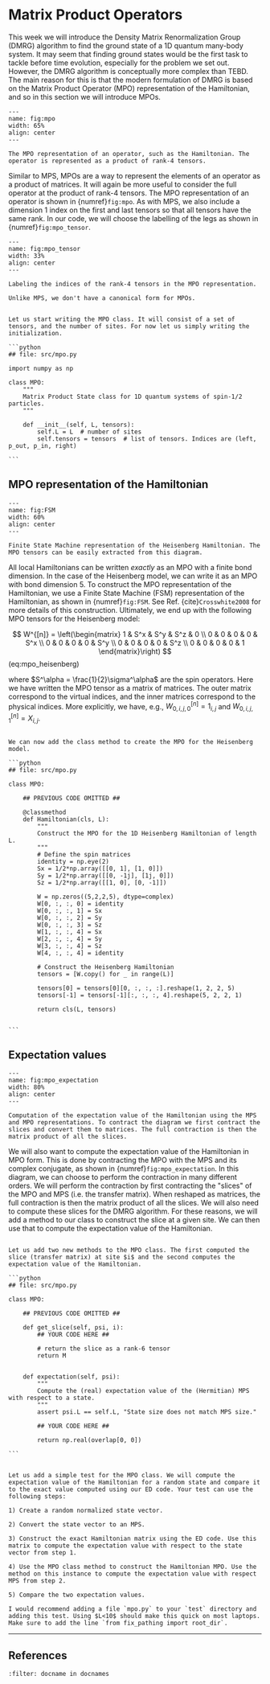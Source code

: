 # Matrix Product Operators

This week we will introduce the Density Matrix Renormalization Group (DMRG) algorithm to find the ground state of a 1D quantum many-body system. It may seem that finding ground states would be the first task to tackle before time evolution, especially for the problem we set out. However, the DMRG algorithm is conceptually more complex than TEBD. The main reason for this is that the modern formulation of DMRG is based on the Matrix Product Operator (MPO) representation of the Hamiltonian, and so in this section we will introduce MPOs.

```{figure} images/mpo.jpeg
---
name: fig:mpo
width: 65%
align: center
---

The MPO representation of an operator, such as the Hamiltonian. The operator is represented as a product of rank-4 tensors.
```

Similar to MPS, MPOs are a way to represent the elements of an operator as a product of matrices. It will again be more useful to consider the full operator at the product of rank-4 tensors. The MPO representation of an operator is shown in {numref}`fig:mpo`. As with MPS, we also include a dimension 1 index on the first and last tensors so that all tensors have the same rank. In our code, we will choose the labelling of the legs as shown in {numref}`fig:mpo_tensor`. 


```{figure} images/mpo_tensor.jpeg
---
name: fig:mpo_tensor
width: 33%
align: center
---

Labeling the indices of the rank-4 tensors in the MPO representation.
```

```{note}
Unlike MPS, we don't have a canonical form for MPOs. 
```


````{admonition} Code: MPO Class

Let us start writing the MPO class. It will consist of a set of tensors, and the number of sites. For now let us simply writing the initialization.

```python
## file: src/mpo.py

import numpy as np

class MPO:
    """
    Matrix Product State class for 1D quantum systems of spin-1/2 particles.
    """

    def __init__(self, L, tensors):
        self.L = L  # number of sites
        self.tensors = tensors  # list of tensors. Indices are (left, p_out, p_in, right)

```

````



## MPO representation of the Hamiltonian

```{figure} images/FSM.jpeg
---
name: fig:FSM
width: 60%
align: center
---

Finite State Machine representation of the Heisenberg Hamiltonian. The MPO tensors can be easily extracted from this diagram.
```

All local Hamiltonians can be written *exactly* as an MPO with a finite bond dimension. In the case of the Heisenberg model, we can write it as an MPO with bond dimension 5. To construct the MPO representation of the Hamiltonian, we use a Finite State Machine (FSM) representation of the Hamiltonian, as shown in {numref}`fig:FSM`. See Ref. {cite}`Crosswhite2008` for more details of this construction. Ultimately, we end up with the following MPO tensors for the Heisenberg model:

$$
W^{[n]} = \left(\begin{matrix}
1 & S^x & S^y & S^z & 0 \\
0 & 0 & 0 & 0 & S^x \\
0 & 0 & 0 & 0 & S^y \\
0 & 0 & 0 & 0 & S^z \\
0 & 0 & 0 & 0 & 1
\end{matrix}\right)
$$ (eq:mpo_heisenberg)

where $S^\alpha = \frac{1}{2}\sigma^\alpha$ are the spin operators. Here we have written the MPO tensor as a matrix of matrices. The outer matrix correspond to the virtual indices, and the inner matrices correspond to the physical indices. More explicitly, we have, e.g., $W^{[n]}_{0,i,j,0} = 1_{i,j}$ and $W^{[n]}_{0,i,j,1} = X_{i,j}$.


````{admonition} Code: Create Hamiltonian MPO

We can now add the class method to create the MPO for the Heisenberg model.

```python
## file: src/mpo.py

class MPO:
    
    ## PREVIOUS CODE OMITTED ##

    @classmethod
    def Hamiltonian(cls, L):
        """
        Construct the MPO for the 1D Heisenberg Hamiltonian of length L.
        """
        # Define the spin matrices
        identity = np.eye(2)
        Sx = 1/2*np.array([[0, 1], [1, 0]])
        Sy = 1/2*np.array([[0, -1j], [1j, 0]])
        Sz = 1/2*np.array([[1, 0], [0, -1]])

        W = np.zeros((5,2,2,5), dtype=complex)
        W[0, :, :, 0] = identity
        W[0, :, :, 1] = Sx
        W[0, :, :, 2] = Sy
        W[0, :, :, 3] = Sz
        W[1, :, :, 4] = Sx
        W[2, :, :, 4] = Sy
        W[3, :, :, 4] = Sz
        W[4, :, :, 4] = identity

        # Construct the Heisenberg Hamiltonian
        tensors = [W.copy() for _ in range(L)]

        tensors[0] = tensors[0][0, :, :, :].reshape(1, 2, 2, 5)
        tensors[-1] = tensors[-1][:, :, :, 4].reshape(5, 2, 2, 1)

        return cls(L, tensors)


```

````


## Expectation values

```{figure} images/mpo_expectation.jpeg
---
name: fig:mpo_expectation
width: 80%
align: center
---

Computation of the expectation value of the Hamiltonian using the MPS and MPO representations. To contract the diagram we first contract the slices and convert them to matrices. The full contraction is then the matrix product of all the slices.
```

We will also want to compute the expectation value of the Hamiltonian in MPO form. This is done by contracting the MPO with the MPS and its complex conjugate, as shown in {numref}`fig:mpo_expectation`. In this diagram, we can choose to perform the contraction in many different orders. We will perform the contraction by first contracting the "slices" of the MPO and MPS (i.e. the transfer matrix). When reshaped as matrices, the full contraction is then the matrix product of all the slices. We will also need to compute these slices for the DMRG algorithm. For these reasons, we will add a method to our class to construct the slice at a given site. We can then use that to compute the expectation value of the Hamiltonian.

````{admonition} Code: MPO Expectation Value

Let us add two new methods to the MPO class. The first computed the slice (transfer matrix) at site $i$ and the second computes the expectation value of the Hamiltonian.

```python
## file: src/mpo.py

class MPO:
    
    ## PREVIOUS CODE OMITTED ##

    def get_slice(self, psi, i):
        ## YOUR CODE HERE ##

        # return the slice as a rank-6 tensor
        return M


    def expectation(self, psi):
        """
        Compute the (real) expectation value of the (Hermitian) MPS with respect to a state.
        """
        assert psi.L == self.L, "State size does not match MPS size."

        ## YOUR CODE HERE ##

        return np.real(overlap[0, 0])   

```
````



````{admonition} Tests: MPO

Let us add a simple test for the MPO class. We will compute the expectation value of the Hamiltonian for a random state and compare it to the exact value computed using our ED code. Your test can use the following steps:

1) Create a random normalized state vector.

2) Convert the state vector to an MPS.

3) Construct the exact Hamiltonian matrix using the ED code. Use this matrix to compute the expectation value with respect to the state vector from step 1.

4) Use the MPO class method to construct the Hamiltonian MPO. Use the method on this instance to compute the expectation value with respect MPS from step 2.

5) Compare the two expectation values.

I would recommend adding a file `mpo.py` to your `test` directory and adding this test. Using $L<10$ should make this quick on most laptops. Make sure to add the line `from fix_pathing import root_dir`. 

````





---

## References

```{bibliography}
:filter: docname in docnames
```